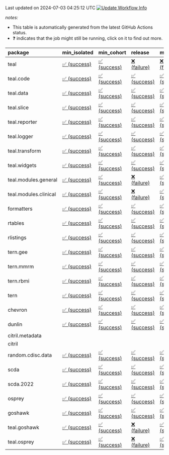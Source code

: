 Last updated on 2024-07-03 04:25:12 UTC [![Update Workflow
Info](https://github.com/averissimo/verdepcheck-status/actions/workflows/update.yaml/badge.svg)](https://github.com/averissimo/verdepcheck-status/actions/workflows/update.yaml)

*notes:*

-   This table is automatically generated from the latest GitHub Actions
    status.
-   ❓ indicates that the job might still be running, click on it to
    find out more.

<table>
<colgroup>
<col style="width: 4%" />
<col style="width: 23%" />
<col style="width: 23%" />
<col style="width: 23%" />
<col style="width: 23%" />
</colgroup>
<thead>
<tr class="header">
<th style="text-align: left;">package</th>
<th style="text-align: left;">min_isolated</th>
<th style="text-align: left;">min_cohort</th>
<th style="text-align: left;">release</th>
<th style="text-align: left;">max</th>
</tr>
</thead>
<tbody>
<tr class="odd">
<td style="text-align: left;">teal</td>
<td
style="text-align: left;"><a href="https://github.com/insightsengineering/teal/actions/runs/9729139392/job/26850654529">✅
(success)</a></td>
<td
style="text-align: left;"><a href="https://github.com/insightsengineering/teal/actions/runs/9729139392/job/26850654407">✅
(success)</a></td>
<td
style="text-align: left;"><a href="https://github.com/insightsengineering/teal/actions/runs/9729139392/job/26850654652">❌
(failure)</a></td>
<td
style="text-align: left;"><a href="https://github.com/insightsengineering/teal/actions/runs/9729139392/job/26850654307">❌
(failure)</a></td>
</tr>
<tr class="even">
<td style="text-align: left;">teal.code</td>
<td
style="text-align: left;"><a href="https://github.com/insightsengineering/teal.code/actions/runs/9729139669/job/26850654778">✅
(success)</a></td>
<td
style="text-align: left;"><a href="https://github.com/insightsengineering/teal.code/actions/runs/9729139669/job/26850654885">✅
(success)</a></td>
<td
style="text-align: left;"><a href="https://github.com/insightsengineering/teal.code/actions/runs/9729139669/job/26850654987">✅
(success)</a></td>
<td
style="text-align: left;"><a href="https://github.com/insightsengineering/teal.code/actions/runs/9729139669/job/26850654686">✅
(success)</a></td>
</tr>
<tr class="odd">
<td style="text-align: left;">teal.data</td>
<td
style="text-align: left;"><a href="https://github.com/insightsengineering/teal.data/actions/runs/9729142294/job/26850660611">✅
(success)</a></td>
<td
style="text-align: left;"><a href="https://github.com/insightsengineering/teal.data/actions/runs/9729142294/job/26850660444">✅
(success)</a></td>
<td
style="text-align: left;"><a href="https://github.com/insightsengineering/teal.data/actions/runs/9729142294/job/26850660676">✅
(success)</a></td>
<td
style="text-align: left;"><a href="https://github.com/insightsengineering/teal.data/actions/runs/9729142294/job/26850660530">✅
(success)</a></td>
</tr>
<tr class="even">
<td style="text-align: left;">teal.slice</td>
<td
style="text-align: left;"><a href="https://github.com/insightsengineering/teal.slice/actions/runs/9729148292/job/26850673136">✅
(success)</a></td>
<td
style="text-align: left;"><a href="https://github.com/insightsengineering/teal.slice/actions/runs/9729148292/job/26850672882">✅
(success)</a></td>
<td
style="text-align: left;"><a href="https://github.com/insightsengineering/teal.slice/actions/runs/9729148292/job/26850673048">✅
(success)</a></td>
<td
style="text-align: left;"><a href="https://github.com/insightsengineering/teal.slice/actions/runs/9729148292/job/26850672958">✅
(success)</a></td>
</tr>
<tr class="odd">
<td style="text-align: left;">teal.reporter</td>
<td
style="text-align: left;"><a href="https://github.com/insightsengineering/teal.reporter/actions/runs/9729144493/job/26850665336">✅
(success)</a></td>
<td
style="text-align: left;"><a href="https://github.com/insightsengineering/teal.reporter/actions/runs/9729144493/job/26850665429">✅
(success)</a></td>
<td
style="text-align: left;"><a href="https://github.com/insightsengineering/teal.reporter/actions/runs/9729144493/job/26850665506">✅
(success)</a></td>
<td
style="text-align: left;"><a href="https://github.com/insightsengineering/teal.reporter/actions/runs/9729144493/job/26850665586">✅
(success)</a></td>
</tr>
<tr class="even">
<td style="text-align: left;">teal.logger</td>
<td
style="text-align: left;"><a href="https://github.com/insightsengineering/teal.logger/actions/runs/9729140502/job/26850656230">✅
(success)</a></td>
<td
style="text-align: left;"><a href="https://github.com/insightsengineering/teal.logger/actions/runs/9729140502/job/26850656104">✅
(success)</a></td>
<td
style="text-align: left;"><a href="https://github.com/insightsengineering/teal.logger/actions/runs/9729140502/job/26850656292">✅
(success)</a></td>
<td
style="text-align: left;"><a href="https://github.com/insightsengineering/teal.logger/actions/runs/9729140502/job/26850656169">✅
(success)</a></td>
</tr>
<tr class="odd">
<td style="text-align: left;">teal.transform</td>
<td
style="text-align: left;"><a href="https://github.com/insightsengineering/teal.transform/actions/runs/9729144907/job/26850666190">✅
(success)</a></td>
<td
style="text-align: left;"><a href="https://github.com/insightsengineering/teal.transform/actions/runs/9729144907/job/26850665984">✅
(success)</a></td>
<td
style="text-align: left;"><a href="https://github.com/insightsengineering/teal.transform/actions/runs/9729144907/job/26850666269">✅
(success)</a></td>
<td
style="text-align: left;"><a href="https://github.com/insightsengineering/teal.transform/actions/runs/9729144907/job/26850666108">✅
(success)</a></td>
</tr>
<tr class="even">
<td style="text-align: left;">teal.widgets</td>
<td
style="text-align: left;"><a href="https://github.com/insightsengineering/teal.widgets/actions/runs/9729156912/job/26850691902">✅
(success)</a></td>
<td
style="text-align: left;"><a href="https://github.com/insightsengineering/teal.widgets/actions/runs/9729156912/job/26850691751">✅
(success)</a></td>
<td
style="text-align: left;"><a href="https://github.com/insightsengineering/teal.widgets/actions/runs/9729156912/job/26850691820">✅
(success)</a></td>
<td
style="text-align: left;"><a href="https://github.com/insightsengineering/teal.widgets/actions/runs/9729156912/job/26850691678">✅
(success)</a></td>
</tr>
<tr class="odd">
<td style="text-align: left;">teal.modules.general</td>
<td
style="text-align: left;"><a href="https://github.com/insightsengineering/teal.modules.general/actions/runs/9729139566/job/26850654816">✅
(success)</a></td>
<td
style="text-align: left;"><a href="https://github.com/insightsengineering/teal.modules.general/actions/runs/9729139566/job/26850654590">✅
(success)</a></td>
<td
style="text-align: left;"><a href="https://github.com/insightsengineering/teal.modules.general/actions/runs/9729139566/job/26850654940">❌
(failure)</a></td>
<td
style="text-align: left;"><a href="https://github.com/insightsengineering/teal.modules.general/actions/runs/9729139566/job/26850654707">✅
(success)</a></td>
</tr>
<tr class="even">
<td style="text-align: left;">teal.modules.clinical</td>
<td
style="text-align: left;"><a href="https://github.com/insightsengineering/teal.modules.clinical/actions/runs/9729152282/job/26850681928">✅
(success)</a></td>
<td
style="text-align: left;"><a href="https://github.com/insightsengineering/teal.modules.clinical/actions/runs/9729152282/job/26850681836">✅
(success)</a></td>
<td
style="text-align: left;"><a href="https://github.com/insightsengineering/teal.modules.clinical/actions/runs/9729152282/job/26850682027">❌
(failure)</a></td>
<td
style="text-align: left;"><a href="https://github.com/insightsengineering/teal.modules.clinical/actions/runs/9729152282/job/26850681765">✅
(success)</a></td>
</tr>
<tr class="odd">
<td style="text-align: left;">formatters</td>
<td
style="text-align: left;"><a href="https://github.com/insightsengineering/formatters/actions/runs/9729149445/job/26850675636">✅
(success)</a></td>
<td
style="text-align: left;"><a href="https://github.com/insightsengineering/formatters/actions/runs/9729149445/job/26850675523">✅
(success)</a></td>
<td
style="text-align: left;"><a href="https://github.com/insightsengineering/formatters/actions/runs/9729149445/job/26850675579">✅
(success)</a></td>
<td
style="text-align: left;"><a href="https://github.com/insightsengineering/formatters/actions/runs/9729149445/job/26850675461">✅
(success)</a></td>
</tr>
<tr class="even">
<td style="text-align: left;">rtables</td>
<td
style="text-align: left;"><a href="https://github.com/insightsengineering/rtables/actions/runs/9729139387/job/26850654360">✅
(success)</a></td>
<td
style="text-align: left;"><a href="https://github.com/insightsengineering/rtables/actions/runs/9729139387/job/26850654527">✅
(success)</a></td>
<td
style="text-align: left;"><a href="https://github.com/insightsengineering/rtables/actions/runs/9729139387/job/26850654628">✅
(success)</a></td>
<td
style="text-align: left;"><a href="https://github.com/insightsengineering/rtables/actions/runs/9729139387/job/26850654426">✅
(success)</a></td>
</tr>
<tr class="odd">
<td style="text-align: left;">rlistings</td>
<td
style="text-align: left;"><a href="https://github.com/insightsengineering/rlistings/actions/runs/9729143462/job/26850662712">✅
(success)</a></td>
<td
style="text-align: left;"><a href="https://github.com/insightsengineering/rlistings/actions/runs/9729143462/job/26850662659">✅
(success)</a></td>
<td
style="text-align: left;"><a href="https://github.com/insightsengineering/rlistings/actions/runs/9729143462/job/26850662783">✅
(success)</a></td>
<td
style="text-align: left;"><a href="https://github.com/insightsengineering/rlistings/actions/runs/9729143462/job/26850662595">✅
(success)</a></td>
</tr>
<tr class="even">
<td style="text-align: left;">tern.gee</td>
<td
style="text-align: left;"><a href="https://github.com/insightsengineering/tern.gee/actions/runs/9729150768/job/26850678291">✅
(success)</a></td>
<td
style="text-align: left;"><a href="https://github.com/insightsengineering/tern.gee/actions/runs/9729150768/job/26850678180">✅
(success)</a></td>
<td
style="text-align: left;"><a href="https://github.com/insightsengineering/tern.gee/actions/runs/9729150768/job/26850678075">✅
(success)</a></td>
<td
style="text-align: left;"><a href="https://github.com/insightsengineering/tern.gee/actions/runs/9729150768/job/26850678363">✅
(success)</a></td>
</tr>
<tr class="odd">
<td style="text-align: left;">tern.mmrm</td>
<td
style="text-align: left;"><a href="https://github.com/insightsengineering/tern.mmrm/actions/runs/9729156233/job/26850689985">✅
(success)</a></td>
<td
style="text-align: left;"><a href="https://github.com/insightsengineering/tern.mmrm/actions/runs/9729156233/job/26850689907">✅
(success)</a></td>
<td
style="text-align: left;"><a href="https://github.com/insightsengineering/tern.mmrm/actions/runs/9729156233/job/26850690033">✅
(success)</a></td>
<td
style="text-align: left;"><a href="https://github.com/insightsengineering/tern.mmrm/actions/runs/9729156233/job/26850689942">✅
(success)</a></td>
</tr>
<tr class="even">
<td style="text-align: left;">tern.rbmi</td>
<td
style="text-align: left;"><a href="https://github.com/insightsengineering/tern.rbmi/actions/runs/9729149393/job/26850675525">✅
(success)</a></td>
<td
style="text-align: left;"><a href="https://github.com/insightsengineering/tern.rbmi/actions/runs/9729149393/job/26850675335">✅
(success)</a></td>
<td
style="text-align: left;"><a href="https://github.com/insightsengineering/tern.rbmi/actions/runs/9729149393/job/26850675464">✅
(success)</a></td>
<td
style="text-align: left;"><a href="https://github.com/insightsengineering/tern.rbmi/actions/runs/9729149393/job/26850675410">✅
(success)</a></td>
</tr>
<tr class="odd">
<td style="text-align: left;">tern</td>
<td
style="text-align: left;"><a href="https://github.com/insightsengineering/tern/actions/runs/9729144304/job/26850665128">✅
(success)</a></td>
<td
style="text-align: left;"><a href="https://github.com/insightsengineering/tern/actions/runs/9729144304/job/26850665063">✅
(success)</a></td>
<td
style="text-align: left;"><a href="https://github.com/insightsengineering/tern/actions/runs/9729144304/job/26850665223">✅
(success)</a></td>
<td
style="text-align: left;"><a href="https://github.com/insightsengineering/tern/actions/runs/9729144304/job/26850664992">✅
(success)</a></td>
</tr>
<tr class="even">
<td style="text-align: left;">chevron</td>
<td
style="text-align: left;"><a href="https://github.com/insightsengineering/chevron/actions/runs/9729157244/job/26850692290">✅
(success)</a></td>
<td
style="text-align: left;"><a href="https://github.com/insightsengineering/chevron/actions/runs/9729157244/job/26850692152">✅
(success)</a></td>
<td
style="text-align: left;"><a href="https://github.com/insightsengineering/chevron/actions/runs/9729157244/job/26850692384">✅
(success)</a></td>
<td
style="text-align: left;"><a href="https://github.com/insightsengineering/chevron/actions/runs/9729157244/job/26850692222">✅
(success)</a></td>
</tr>
<tr class="odd">
<td style="text-align: left;">dunlin</td>
<td
style="text-align: left;"><a href="https://github.com/insightsengineering/dunlin/actions/runs/9729142133/job/26850660272">✅
(success)</a></td>
<td
style="text-align: left;"><a href="https://github.com/insightsengineering/dunlin/actions/runs/9729142133/job/26850660403">✅
(success)</a></td>
<td
style="text-align: left;"><a href="https://github.com/insightsengineering/dunlin/actions/runs/9729142133/job/26850660624">✅
(success)</a></td>
<td
style="text-align: left;"><a href="https://github.com/insightsengineering/dunlin/actions/runs/9729142133/job/26850660506">✅
(success)</a></td>
</tr>
<tr class="even">
<td style="text-align: left;">citril.metadata</td>
<td style="text-align: left;"></td>
<td style="text-align: left;"></td>
<td style="text-align: left;"></td>
<td style="text-align: left;"></td>
</tr>
<tr class="odd">
<td style="text-align: left;">citril</td>
<td style="text-align: left;"></td>
<td style="text-align: left;"></td>
<td style="text-align: left;"></td>
<td style="text-align: left;"></td>
</tr>
<tr class="even">
<td style="text-align: left;">random.cdisc.data</td>
<td
style="text-align: left;"><a href="https://github.com/insightsengineering/random.cdisc.data/actions/runs/9729148558/job/26850673502">✅
(success)</a></td>
<td
style="text-align: left;"><a href="https://github.com/insightsengineering/random.cdisc.data/actions/runs/9729148558/job/26850673302">✅
(success)</a></td>
<td
style="text-align: left;"><a href="https://github.com/insightsengineering/random.cdisc.data/actions/runs/9729148558/job/26850673589">✅
(success)</a></td>
<td
style="text-align: left;"><a href="https://github.com/insightsengineering/random.cdisc.data/actions/runs/9729148558/job/26850673401">✅
(success)</a></td>
</tr>
<tr class="odd">
<td style="text-align: left;">scda</td>
<td
style="text-align: left;"><a href="https://github.com/insightsengineering/scda/actions/runs/9729144400/job/26850665206">✅
(success)</a></td>
<td
style="text-align: left;"><a href="https://github.com/insightsengineering/scda/actions/runs/9729144400/job/26850665433">✅
(success)</a></td>
<td
style="text-align: left;"><a href="https://github.com/insightsengineering/scda/actions/runs/9729144400/job/26850665352">✅
(success)</a></td>
<td
style="text-align: left;"><a href="https://github.com/insightsengineering/scda/actions/runs/9729144400/job/26850665278">✅
(success)</a></td>
</tr>
<tr class="even">
<td style="text-align: left;">scda.2022</td>
<td
style="text-align: left;"><a href="https://github.com/insightsengineering/scda.2022/actions/runs/9729149024/job/26850674368">✅
(success)</a></td>
<td
style="text-align: left;"><a href="https://github.com/insightsengineering/scda.2022/actions/runs/9729149024/job/26850674446">✅
(success)</a></td>
<td
style="text-align: left;"><a href="https://github.com/insightsengineering/scda.2022/actions/runs/9729149024/job/26850674409">✅
(success)</a></td>
<td
style="text-align: left;"><a href="https://github.com/insightsengineering/scda.2022/actions/runs/9729149024/job/26850674320">✅
(success)</a></td>
</tr>
<tr class="odd">
<td style="text-align: left;">osprey</td>
<td
style="text-align: left;"><a href="https://github.com/insightsengineering/osprey/actions/runs/9729154781/job/26850687162">✅
(success)</a></td>
<td
style="text-align: left;"><a href="https://github.com/insightsengineering/osprey/actions/runs/9729154781/job/26850687110">✅
(success)</a></td>
<td
style="text-align: left;"><a href="https://github.com/insightsengineering/osprey/actions/runs/9729154781/job/26850687227">✅
(success)</a></td>
<td
style="text-align: left;"><a href="https://github.com/insightsengineering/osprey/actions/runs/9729154781/job/26850687042">✅
(success)</a></td>
</tr>
<tr class="even">
<td style="text-align: left;">goshawk</td>
<td
style="text-align: left;"><a href="https://github.com/insightsengineering/goshawk/actions/runs/9729149395/job/26850675576">✅
(success)</a></td>
<td
style="text-align: left;"><a href="https://github.com/insightsengineering/goshawk/actions/runs/9729149395/job/26850675441">✅
(success)</a></td>
<td
style="text-align: left;"><a href="https://github.com/insightsengineering/goshawk/actions/runs/9729149395/job/26850675657">✅
(success)</a></td>
<td
style="text-align: left;"><a href="https://github.com/insightsengineering/goshawk/actions/runs/9729149395/job/26850675507">✅
(success)</a></td>
</tr>
<tr class="odd">
<td style="text-align: left;">teal.goshawk</td>
<td
style="text-align: left;"><a href="https://github.com/insightsengineering/teal.goshawk/actions/runs/9729148187/job/26850672838">✅
(success)</a></td>
<td
style="text-align: left;"><a href="https://github.com/insightsengineering/teal.goshawk/actions/runs/9729148187/job/26850672616">✅
(success)</a></td>
<td
style="text-align: left;"><a href="https://github.com/insightsengineering/teal.goshawk/actions/runs/9729148187/job/26850672919">❌
(failure)</a></td>
<td
style="text-align: left;"><a href="https://github.com/insightsengineering/teal.goshawk/actions/runs/9729148187/job/26850672722">✅
(success)</a></td>
</tr>
<tr class="even">
<td style="text-align: left;">teal.osprey</td>
<td
style="text-align: left;"><a href="https://github.com/insightsengineering/teal.osprey/actions/runs/9729153172/job/26850683385">✅
(success)</a></td>
<td
style="text-align: left;"><a href="https://github.com/insightsengineering/teal.osprey/actions/runs/9729153172/job/26850683246">✅
(success)</a></td>
<td
style="text-align: left;"><a href="https://github.com/insightsengineering/teal.osprey/actions/runs/9729153172/job/26850683441">❌
(failure)</a></td>
<td
style="text-align: left;"><a href="https://github.com/insightsengineering/teal.osprey/actions/runs/9729153172/job/26850683323">✅
(success)</a></td>
</tr>
</tbody>
</table>
